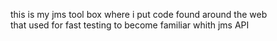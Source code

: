 this is my jms tool box where i put code found around the web  
that used for fast testing to become familiar whith jms API